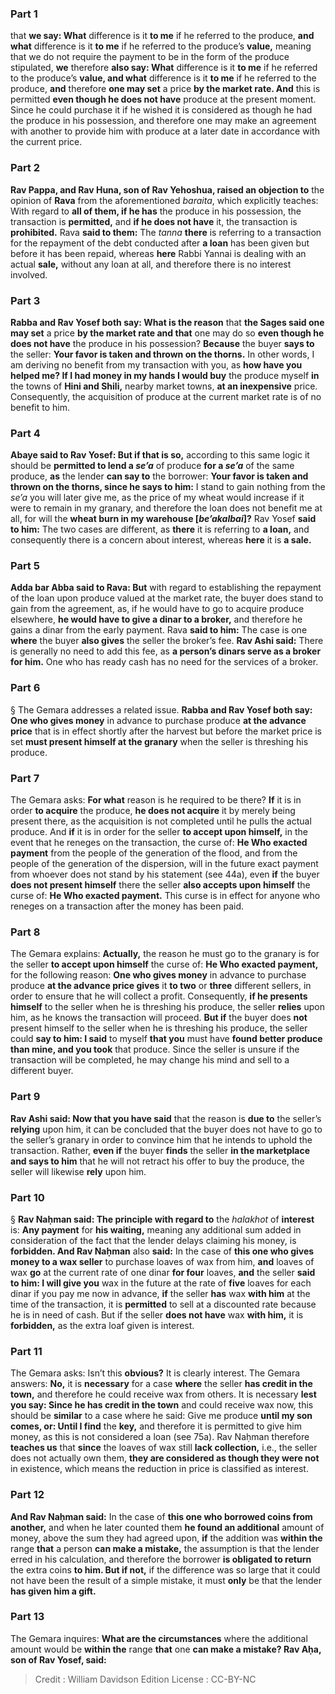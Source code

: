 
### Part 1
that <b>we say: What</b> difference is it <b>to me</b> if he referred to the produce, <b>and what</b> difference is it <b>to me</b> if he referred to the produce’s <b>value,</b> meaning that we do not require the payment to be in the form of the produce stipulated, <b>we</b> therefore <b>also say: What</b> difference is it <b>to me</b> if he referred to the produce’s <b>value, and what</b> difference is it <b>to me</b> if he referred to the produce, <b>and</b> therefore <b>one may set</b> a price <b>by the market rate. And</b> this is permitted <b>even though he does not have</b> produce at the present moment. Since he could purchase it if he wished it is considered as though he had the produce in his possession, and therefore one may make an agreement with another to provide him with produce at a later date in accordance with the current price.

### Part 2
<b>Rav Pappa, and Rav Huna, son of Rav Yehoshua, raised an objection to</b> the opinion of <b>Rava</b> from the aforementioned <i>baraita</i>, which explicitly teaches: With regard to <b>all of them, if he has</b> the produce in his possession, the transaction is <b>permitted,</b> and <b>if he does not have</b> it, the transaction is <b>prohibited.</b> Rava <b>said to them:</b> The <i>tanna</i> <b>there</b> is referring to a transaction for the repayment of the debt conducted after <b>a loan</b> has been given but before it has been repaid, whereas <b>here</b> Rabbi Yannai is dealing with an actual <b>sale,</b> without any loan at all, and therefore there is no interest involved.

### Part 3
<b>Rabba and Rav Yosef both say: What is the reason</b> that <b>the Sages said one may set</b> a price <b>by the market rate and that</b> one may do so <b>even though he does not have</b> the produce in his possession? <b>Because</b> the buyer <b>says to</b> the seller: <b>Your favor is taken and thrown on the thorns.</b> In other words, I am deriving no benefit from my transaction with you, as <b>how have you helped me? If I had money in my hands I would buy</b> the produce myself <b>in</b> the towns of <b>Hini and Shili,</b> nearby market towns, <b>at an inexpensive</b> price. Consequently, the acquisition of produce at the current market rate is of no benefit to him.

### Part 4
<b>Abaye said to Rav Yosef: But if that is so,</b> according to this same logic it should be <b>permitted to lend a <i>se’a</i></b> of produce <b>for a <i>se’a</i></b> of the same produce, <b>as</b> the lender <b>can say to</b> the borrower: <b>Your favor is taken and thrown on the thorns, since he says to him:</b> I stand to gain nothing from the <i>se’a</i> you will later give me, as the price of my wheat would increase if it were to remain in my granary, and therefore the loan does not benefit me at all, for will the <b>wheat burn in my warehouse [<i>be’akalbai</i>]?</b> Rav Yosef <b>said to him:</b> The two cases are different, as <b>there</b> it is referring to <b>a loan,</b> and consequently there is a concern about interest, whereas <b>here</b> it is <b>a sale.</b>

### Part 5
<b>Adda bar Abba said to Rava: But</b> with regard to establishing the repayment of the loan upon produce valued at the market rate, the buyer does stand to gain from the agreement, as, if he would have to go to acquire produce elsewhere, <b>he would have to give a dinar to a broker,</b> and therefore he gains a dinar from the early payment. Rava <b>said to him:</b> The case is one <b>where</b> the buyer <b>also gives</b> the seller the broker’s fee. <b>Rav Ashi said:</b> There is generally no need to add this fee, as <b>a person’s dinars serve as a broker for him.</b> One who has ready cash has no need for the services of a broker.

### Part 6
§ The Gemara addresses a related issue. <b>Rabba and Rav Yosef both say: One who gives money</b> in advance to purchase produce <b>at the advance price</b> that is in effect shortly after the harvest but before the market price is set <b>must present himself at the granary</b> when the seller is threshing his produce.

### Part 7
The Gemara asks: <b>For what</b> reason is he required to be there? <b>If</b> it is in order <b>to acquire</b> the produce, <b>he does not acquire</b> it by merely being present there, as the acquisition is not completed until he pulls the actual produce. And <b>if</b> it is in order for the seller <b>to accept upon himself,</b> in the event that he reneges on the transaction, the curse of: <b>He Who exacted payment</b> from the people of the generation of the flood, and from the people of the generation of the dispersion, will in the future exact payment from whoever does not stand by his statement (see 44a), even <b>if</b> the buyer <b>does not present himself</b> there the seller <b>also accepts upon himself</b> the curse of: <b>He Who exacted payment.</b> This curse is in effect for anyone who reneges on a transaction after the money has been paid.

### Part 8
The Gemara explains: <b>Actually,</b> the reason he must go to the granary is for the seller <b>to accept upon himself</b> the curse of: <b>He Who exacted payment,</b> for the following reason: <b>One who gives money</b> in advance to purchase produce <b>at the advance price gives</b> it <b>to two</b> or <b>three</b> different sellers, in order to ensure that he will collect a profit. Consequently, <b>if he presents himself</b> to the seller when he is threshing his produce, the seller <b>relies</b> upon him, as he knows the transaction will proceed. <b>But if</b> the buyer does <b>not</b> present himself to the seller when he is threshing his produce, the seller could <b>say to him: I said</b> to myself <b>that you</b> must have <b>found better produce than mine, and you took</b> that produce. Since the seller is unsure if the transaction will be completed, he may change his mind and sell to a different buyer.

### Part 9
<b>Rav Ashi said: Now that you have said</b> that the reason is <b>due to</b> the seller’s <b>relying</b> upon him, it can be concluded that the buyer does not have to go to the seller’s granary in order to convince him that he intends to uphold the transaction. Rather, <b>even if</b> the buyer <b>finds</b> the seller <b>in the marketplace and says to him</b> that he will not retract his offer to buy the produce, the seller will likewise <b>rely</b> upon him.

### Part 10
§ <b>Rav Naḥman said: The principle with regard to</b> the <i>halakhot</i> of <b>interest</b> is: <b>Any payment</b> for <b>his waiting,</b> meaning any additional sum added in consideration of the fact that the lender delays claiming his money, is <b>forbidden. And Rav Naḥman</b> also <b>said:</b> In the case of <b>this one who gives money to a wax seller</b> to purchase loaves of wax from him, <b>and</b> loaves of wax <b>go</b> at the current rate of one dinar <b>for four</b> loaves, <b>and</b> the seller <b>said to him: I will give you</b> wax in the future at the rate of <b>five</b> loaves for each dinar if you pay me now in advance, <b>if</b> the seller <b>has</b> wax <b>with him</b> at the time of the transaction, it is <b>permitted</b> to sell at a discounted rate because he is in need of cash. But if the seller <b>does not have</b> wax <b>with him,</b> it is <b>forbidden,</b> as the extra loaf given is interest.

### Part 11
The Gemara asks: Isn’t this <b>obvious?</b> It is clearly interest. The Gemara answers: <b>No,</b> it is <b>necessary</b> for a case <b>where</b> the seller <b>has credit in the town,</b> and therefore he could receive wax from others. It is necessary <b>lest you say: Since he has credit in the town</b> and could receive wax now, this should be <b>similar</b> to a case where he said: Give me produce <b>until my son comes, or: Until I find</b> the <b>key,</b> and therefore it is permitted to give him money, as this is not considered a loan (see 75a). Rav Naḥman therefore <b>teaches us</b> that <b>since</b> the loaves of wax still <b>lack collection,</b> i.e., the seller does not actually own them, <b>they are considered as though they were not</b> in existence, which means the reduction in price is classified as interest.

### Part 12
<b>And Rav Naḥman said:</b> In the case of <b>this one who borrowed coins from another,</b> and when he later counted them <b>he found an additional</b> amount of money, above the sum they had agreed upon, <b>if</b> the addition was <b>within the</b> range <b>that</b> a person <b>can make a mistake,</b> the assumption is that the lender erred in his calculation, and therefore the borrower <b>is obligated to return</b> the extra coins <b>to him. But if not,</b> if the difference was so large that it could not have been the result of a simple mistake, it must <b>only</b> be that the lender <b>has given him a gift.</b>

### Part 13
The Gemara inquires: <b>What are the circumstances</b> where the additional amount would be <b>within the</b> range <b>that</b> one <b>can make a mistake? Rav Aḥa, son of Rav Yosef, said:</b>

>Credit : William Davidson Edition
>License : CC-BY-NC